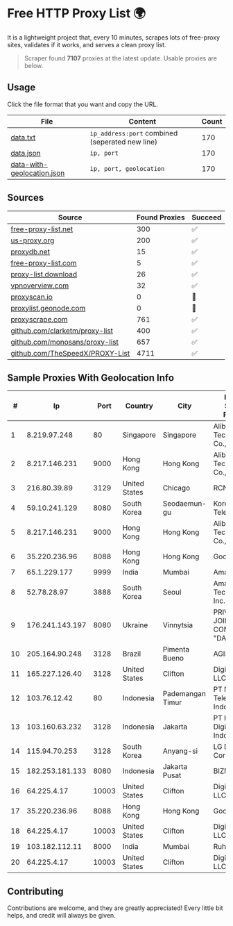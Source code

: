 
# Free HTTP Proxy List 🌍

It is a lightweight project that, every 10 minutes, scrapes lots of free-proxy sites, validates if it works, and serves a clean proxy list.


> Scraper found **7107** proxies at the latest update. Usable proxies are below.

## Usage

Click the file format that you want and copy the URL.


|File|Content|Count|
|----|-------|-----|
|[data.txt](https://raw.githubusercontent.com/themiralay/Proxy-List-World/master/data.txt)|`ip_address:port` combined (seperated new line)|170|
|[data.json](https://raw.githubusercontent.com/themiralay/Proxy-List-World/master/data.json)|`ip, port`|170|
|[data-with-geolocation.json](https://raw.githubusercontent.com/themiralay/Proxy-List-World/master/data-with-geolocation.json)|`ip, port, geolocation`|170|

## Sources

|Source|Found Proxies|Succeed|
|------|-------------|-------|
|[free-proxy-list.net](https://free-proxy-list.net)|300|✅|
|[us-proxy.org](https://www.us-proxy.org)|200|✅|
|[proxydb.net](http://proxydb.net)|15|✅|
|[free-proxy-list.com](https://free-proxy-list.com/?page=&port=&type%5B%5D=http&type%5B%5D=https&up_time=0&search=Search)|5|✅|
|[proxy-list.download](https://www.proxy-list.download/HTTP)|26|✅|
|[vpnoverview.com](https://vpnoverview.com/privacy/anonymous-browsing/free-proxy-servers)|32|✅|
|[proxyscan.io](https://www.proxyscan.io)|0|🚫|
|[proxylist.geonode.com](https://proxylist.geonode.com/api/proxy-list?limit=300&page=1&sort_by=lastChecked&sort_type=desc&protocols=http,https)|0|🚫|
|[proxyscrape.com](https://api.proxyscrape.com/v2/?request=displayproxies&protocol=http&timeout=10000&country=all&ssl=all&anonymity=all)|761|✅|
|[github.com/clarketm/proxy-list](https://raw.githubusercontent.com/clarketm/proxy-list/master/proxy-list-raw.txt)|400|✅|
|[github.com/monosans/proxy-list](https://raw.githubusercontent.com/monosans/proxy-list/main/proxies/http.txt)|657|✅|
|[github.com/TheSpeedX/PROXY-List](https://raw.githubusercontent.com/TheSpeedX/PROXY-List/master/http.txt)|4711|✅|


## Sample Proxies With Geolocation Info

|#|Ip|Port|Country|City|Internet Service Provider|
|-|--|----|-------|----|-------------------------|
|1|8.219.97.248|80|Singapore|Singapore|Alibaba (US) Technology Co., Ltd.|
|2|8.217.146.231|9000|Hong Kong|Hong Kong|Alibaba (US) Technology Co., Ltd.|
|3|216.80.39.89|3129|United States|Chicago|RCN|
|4|59.10.241.129|8080|South Korea|Seodaemun-gu|Korea Telecom|
|5|8.217.146.231|9000|Hong Kong|Hong Kong|Alibaba (US) Technology Co., Ltd.|
|6|35.220.236.96|8088|Hong Kong|Hong Kong|Google LLC|
|7|65.1.229.177|9999|India|Mumbai|Amazon.com|
|8|52.78.28.97|3888|South Korea|Seoul|Amazon Technologies Inc.|
|9|176.241.143.197|8080|Ukraine|Vinnytsia|PRIVATE JOINT STOCK COMPANY "DATAGROUP"|
|10|205.164.90.248|3128|Brazil|Pimenta Bueno|AGIS|
|11|165.227.126.40|3128|United States|Clifton|DigitalOcean, LLC|
|12|103.76.12.42|80|Indonesia|Pademangan Timur|PT Mora Telematika Indonesia|
|13|103.160.63.232|3128|Indonesia|Jakarta|PT Herza Digital Indonesia|
|14|115.94.70.253|3128|South Korea|Anyang-si|LG DACOM Corporation|
|15|182.253.181.133|8080|Indonesia|Jakarta Pusat|BIZNET|
|16|64.225.4.17|10003|United States|Clifton|DigitalOcean, LLC|
|17|35.220.236.96|8088|Hong Kong|Hong Kong|Google LLC|
|18|64.225.4.17|10003|United States|Clifton|DigitalOcean, LLC|
|19|103.182.112.11|8000|India|Mumbai|Ruhi Infotech|
|20|64.225.4.17|10003|United States|Clifton|DigitalOcean, LLC|



## Contributing

Contributions are welcome, and they are greatly appreciated! Every
little bit helps, and credit will always be given.

